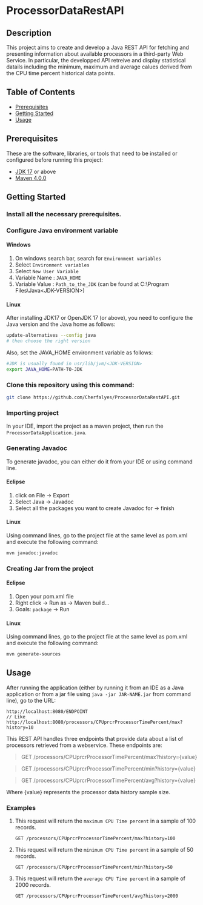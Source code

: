 # ProcessorDataRestAPI
## Description

This project aims to create and develop a Java REST API for fetching and presenting information about available processors in a third-party Web Service. In particular, the developped API retreive and display statistical datails including the minimum, maximum and average calues derived from the CPU time percent historical data points. 

## Table of Contents

- [Prerequisites](#prerequisites)
- [Getting Started](#getting-started)
- [Usage](#usage)

## Prerequisites

These are the software, libraries, or tools that need to be installed or configured before running this project:
- [JDK 17](https://www.oracle.com/java/technologies/javase/jdk17-archive-downloads.html) or above
- [Maven 4.0.0](https://maven.apache.org/download.cgi)


## Getting Started
### Install all the necessary prerequisites.
### Configure Java environment variable
#### Windows
1. On windows search bar, search for `Environment variables` 
2. Select `Environment variables` 
3. Select `New User Variable` 
4. Variable Name : `JAVA_HOME`
5. Variable Value : `Path_to_the_JDK` (can be found at C:\Program Files\Java\<JDK-VERSION>)

#### Linux
After installing JDK17 or OpenJDK 17 (or above), you need to configure the Java version and the Java home as follows:
```bash
update-alternatives --config java
# then choose the right version
```
Also, set the JAVA_HOME environment variable as follows:
```bash
#JDK is usually found in usr/lib/jvm/<JDK-VERSION>
export JAVA_HOME=PATH-TO-JDK 
```

### Clone this repository using this command:
```bash 
git clone https://github.com/Cherfalyes/ProcessorDataRestAPI.git
```
### Importing project
In your IDE, import the project as a maven project, then run the `ProcessorDataApplication.java`.

### Generating Javadoc
To generate javadoc, you can either do it from your IDE or using command line.
#### Eclipse
1. click on File -> Export
2. Select Java -> Javadoc
3. Select all the packages you want to create Javadoc for -> finish

#### Linux
Using command lines, go to the project file at the same level as pom.xml and execute the following command:
```bash
mvn javadoc:javadoc
```

### Creating Jar from the project
#### Eclipse
1. Open your pom.xml file
2. Right click -> Run as -> Maven build...
3. Goals: `package` -> Run
#### Linux
Using command lines, go to the project file at the same level as pom.xml and execute the following command:
```bash
mvn generate-sources
```

## Usage
After running the application (either by running it from an IDE as a Java application or from a jar file using `java -jar JAR-NAME.jar` from command line), go to the URL:
```url
http://localhost:8080/ENDPOINT
// Like
http://localhost:8080/processors/CPUprcrProcessorTimePercent/max?history=10
```

This REST API handles three endpoints that provide data about a list of processors retrieved from a webservice. These endpoints are: 
> GET /processors/CPUprcrProcessorTimePercent/max?history={value}

> GET /processors/CPUprcrProcessorTimePercent/min?history={value}

> GET /processors/CPUprcrProcessorTimePercent/avg?history={value}

Where {value} represents the processor data history sample size. 

### Examples
1. This request will return the `maximum CPU Time percent` in a sample of 100 records.
    ```url
    GET /processors/CPUprcrProcessorTimePercent/max?history=100
    ```

2. This request will return the `minimum CPU Time percent` in a sample of 50 records.
    ```url
    GET /processors/CPUprcrProcessorTimePercent/min?history=50
    ```

3. This request will return the `average CPU Time percent` in a sample of 2000 records.
    ```url
    GET /processors/CPUprcrProcessorTimePercent/avg?history=2000
    ```
